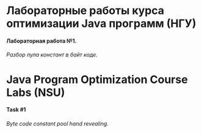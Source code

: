 # Лабораторные работы курса оптимизации Java программ (НГУ)
#### Лабораторная работа №1.
###### Разбор пула констант в байт коде.

# Java Program Optimization Course Labs (NSU)
#### Task #1
###### Byte code constant pool hand revealing.

